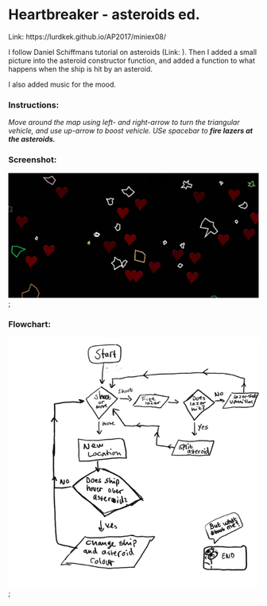 <h1>Heartbreaker - asteroids ed.</h1>
Link: https://lurdkek.github.io/AP2017/miniex08/


I follow Daniel Schiffmans tutorial on asteroids (Link:   ). Then I added a small picture into the asteroid constructor function, and added a function to what happens when the ship is hit by an asteroid.

I also added music for the mood.

<h3>Instructions:</h3>
<i>Move around the map using left- and right-arrow to turn the triangular vehicle, and use up-arrow to boost vehicle.
USe spacebar to <b>fire lazers at the asteroids.</b></i>

<h3>Screenshot:</h3>

![screenshot](https://github.com/LurdKek/AP2017/blob/gh-pages/miniex08/Capture08.PNG?raw=true);

<h3>Flowchart:</h3>

![screenshot](https://github.com/LurdKek/AP2017/blob/gh-pages/miniex08/flowchart.png?raw=true);

